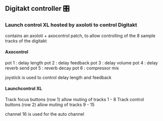## Digitakt controller :control_knobs:

### Launch control XL hosted by axoloti to control Digitakt

contains an axoloti + axocontrol patch, to allow controlling of the 8 sample tracks of the digitakt

#### Axocontrol

pot 1 : delay length
pot 2 : delay feedback
pot 3 : delay volume
pot 4 : delay reverb send
pot 5 : reverb decay
pot 6 : compressor mix

joystick is used to control delay length and feedback


#### Launchcontrol XL

Track focus buttons (row 1) allow muting of tracks 1 - 8
Track control buttons (row 2) allow muting of tracks 9 - 15

channel 16 is used for the auto channel

